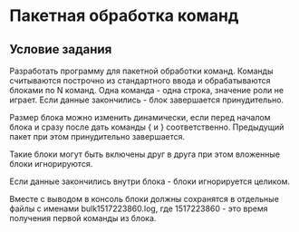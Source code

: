 # Пакетная обработка команд
<!--[![Build Status](https://travis-ci.org/boydad/HW7L16-Matrix.svg?branch=master)](https://travis-ci.org/boydad/HW7L16-Matrix) -->


## Условие задания

Разработать программу для пакетной обработки команд. Команды считываются построчно из стандартного ввода и обрабатываются блоками по N команд. Одна команда - одна строка, значение роли не играет. Если данные закончились - блок завершается принудительно.

Размер блока можно изменить динамически, если перед началом блока и сразу после дать команды { и } соответственно. Предыдущий пакет при этом принудительно завершается.

Такие блоки могут быть включены друг в друга при этом вложенные блоки игнорируются.

Если данные закончились внутри блока - блоки игнорируется целиком.

Вместе с выводом в консоль блоки должны сохранятся в отдельные файлы с именами bulk1517223860.log, где 1517223860 - это время получения первой команды из блока.

